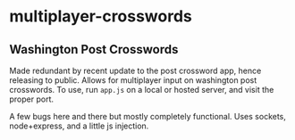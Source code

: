 # multiplayer-crosswords
## Washington Post Crosswords

Made redundant by recent update to the post crossword app, hence releasing to public.
Allows for multiplayer input on washington post crosswords. To use, run `app.js` on a local or hosted server, and visit the proper port.

A few bugs here and there but mostly completely functional. Uses sockets, node+express, and a little js injection.
